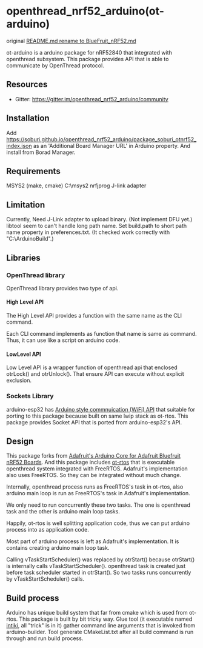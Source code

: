 
openthread_nrf52_arduino(ot-arduino)
======================================

original [README.md rename to BlueFruit_nRF52.md](BlueFruit_nRF52.md)

ot-arduino is a arduino package for nRF52840 that integrated with openthread subsystem.
This package provides API that is able to communicate by OpenThread protocol.

Resources
----------------

- Gitter: https://gitter.im/openthread_nrf52_arduino/community

Installation
--------------

Add https://soburi.github.io/openthread_nrf52_arduino/package_soburi_otnrf52_index.json as an 'Additional Board Manager URL' in Arduino property.
And install from Borad Manager.

Requirements
--------------

MSYS2 (make, cmake) C:\msys2
nrfjprog
J-link adapter

Limitation
-------------

Currently, Need J-Link adapter to upload binary.
(Not implement DFU yet.)
libtool seem to can't handle long path name.
Set build.path to short path name property in preferences.txt.
(It checked work correctly with "C:\ArduinoBuild".)

Libraries
---------------

### OpenThread library

OpenThread library provides two type of api.

#### High Level API

The High Level API provides a function with the same name as the CLI command.

Each CLI command implements as function that name is same as command.
Thus, it can use like a script on arduino code.

#### LowLevel API

Low Level API is a wrapper function of openthread api that enclosed otrLock() and otrUnlock().
That ensure API can execute without explicit exclusion.


### Sockets Library

arduino-esp32 has [Arduino style commnuication (WiFi) API](https://github.com/espressif/arduino-esp32/tree/master/libraries/WiFi/src) that suitable for porting to this package because built on same lwip stack as ot-rtos.
This package provides Socket API that is ported from arduino-esp32's API.



Design
------------------

This package forks from [Adafruit's Arduino Core for Adafruit Bluefruit nRF52 Boards](https://github.com/adafruit/Adafruit_nRF52_Arduino).
And this package includes [ot-rtos](https://github.com/openthread/ot-rtos) that is executable openthread system integrated with FreeRTOS.
Adafruit's implementation also uses FreeRTOS.
So they can be integrated without much change.

Internally, openthread process runs as FreeRTOS's task in ot-rtos, also arduino main loop is run as FreeRTOS's task in Adafruit's implementation.

We only need to run concurrently these two tasks.
The one is openthread task and the other is arduino main loop tasks.

Happily, ot-rtos is well splitting application code, thus we can put arduino process into as application code.

Most part of arduino process is left as Adafruit's implementation.
It is contains creating arduino main loop task.

Calling vTaskStartScheduler() was replaced by otrStart() because otrStart() is internally calls vTaskStartScheduler().
openthread task is created just before task scheduler started in otrStart().
So two tasks runs concurrently by vTaskStartScheduler() calls.

Build process
--------

Arduino has unique build system that far from cmake which is used from ot-rtos.
This package is built by bit tricky way.
Glue tool (it executable named [intiki](https://github.com/espressif/arduino-esp32/tree/master/libraries/WiFi/src), all "trick" is in it) gather command line arguments that is invoked from arduino-builder.
Tool generate CMakeList.txt after all build command is run through and run build process.


